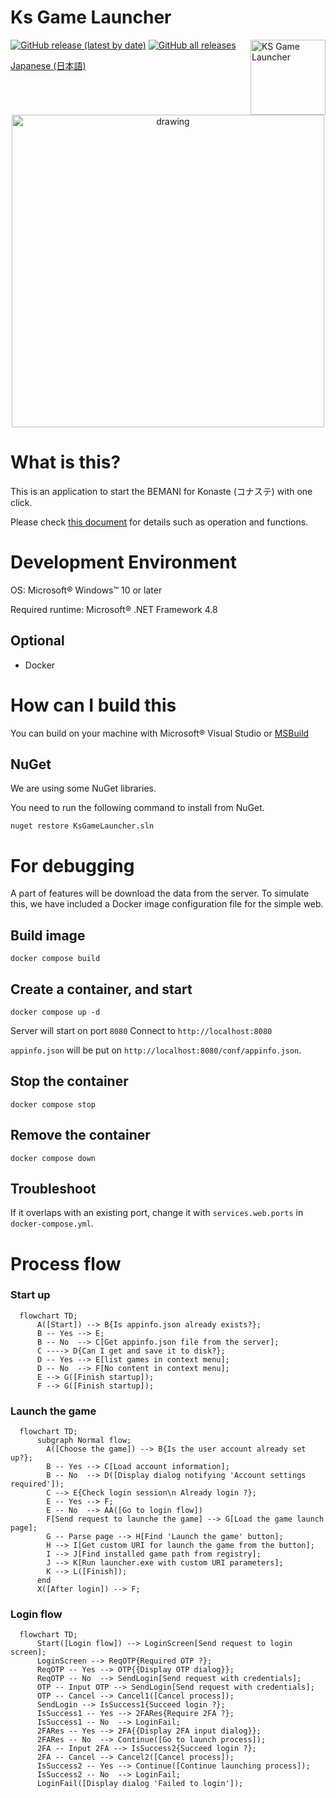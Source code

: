 ﻿Ks Game Launcher
====
[![GitHub release (latest by date)](https://img.shields.io/github/v/release/anon5r/KSGameLauncher)](https://github.com/anon5r/KSGameLauncher/releases/latest) [![GitHub all releases](https://img.shields.io/github/downloads/anon5r/KSGameLauncher/total)](https://github.com/anon5r/KSGameLauncher/releases/latest)
<a href="https://github.com/anon5r/KSGameLauncher/releases"><img src="https://github.com/anon5r/ksgamelauncher-docs/raw/main/assets/images/app-logo.png" alt="KS Game Launcher" width="120" align="right"></a>

[Japanese (日本語)](README.ja-JP.md)


<p align="center">
  <a href="https://github.com/anon5r/KSGameLauncher/releases">
    <img src="https://raw.githubusercontent.com/anon5r/ksgamelauncher-docs/main/res/screen1.png" alt="drawing" width="500"/>
  </a>
</p>


# What is this?

This is an application to start the BEMANI for Konaste (コナステ) with one click.

Please check [this document](https://launcher-app.sdvx.net) for details such as operation and functions.


# Development Environment

OS: Microsoft&reg; Windows&trade; 10 or later

Required runtime: Microsoft&reg; .NET Framework 4.8


## Optional

- Docker


# How can I build this

You can build on your machine with Microsoft&reg; Visual Studio or [MSBuild](https://docs.microsoft.com/visualstudio/msbuild/msbuild?view=vs-2022) 

## NuGet

We are using some NuGet libraries.

You need to run the following command to install from NuGet.

```
nuget restore KsGameLauncher.sln
```




# For debugging

A part of features will be download the data from the server.
To simulate this, we have included a Docker image configuration file for the simple web.


## Build image

```
docker compose build
```

## Create a container, and start

```
docker compose up -d
```

Server will start on port `8080`
Connect to `http://localhost:8080`

`appinfo.json` will be put on `http://localhost:8080/conf/appinfo.json`.



## Stop the container

```
docker compose stop
```

## Remove the container

```
docker compose down
```

## Troubleshoot

If it overlaps with an existing port, change it with `services.web.ports` in` docker-compose.yml`.


# Process flow

### Start up

```mermaid
  flowchart TD;
      A([Start]) --> B{Is appinfo.json already exists?};
      B -- Yes --> E;
      B -- No  --> C[Get appinfo.json file from the server];
      C ----> D{Can I get and save it to disk?};
      D -- Yes --> E[list games in context menu];
      D -- No  --> F[No content in context menu];
      E --> G([Finish startup]);
      F --> G([Finish startup]);
```

### Launch the game

```mermaid
  flowchart TD;
      subgraph Normal flow;
        A([Choose the game]) --> B{Is the user account already set up?};
        B -- Yes --> C[Load account information];
        B -- No  --> D([Display dialog notifying 'Account settings required']);
        C --> E{Check login session\n Already login ?};
        E -- Yes --> F;
        E -- No  --> AA([Go to login flow])
        F[Send request to launche the game] --> G[Load the game launch page];
        G -- Parse page --> H[Find 'Launch the game' button];
        H --> I[Get custom URI for launch the game from the button];
        I --> J[Find installed game path from registry];
        J --> K[Run launcher.exe with custom URI parameters];
        K --> L([Finish]);
      end
      X([After login]) --> F;
```


### Login flow

```mermaid
  flowchart TD;
      Start([Login flow]) --> LoginScreen[Send request to login screen];
      LoginScreen --> ReqOTP{Required OTP ?};
      ReqOTP -- Yes --> OTP{{Display OTP dialog}};
      ReqOTP -- No  --> SendLogin[Send request with credentials];
      OTP -- Input OTP --> SendLogin[Send request with credentials];
      OTP -- Cancel --> Cancel1([Cancel process]);
      SendLogin --> IsSuccess1{Succeed login ?};
      IsSuccess1 -- Yes --> 2FARes{Require 2FA ?};
      IsSuccess1 -- No  --> LoginFail;
      2FARes -- Yes --> 2FA{{Display 2FA input dialog}};
      2FARes -- No  --> Continue([Go to launch process]);
      2FA -- Input 2FA --> IsSuccess2{Succeed login ?};
      2FA -- Cancel --> Cancel2([Cancel process]);
      IsSuccess2 -- Yes --> Continue([Continue launching process]);
      IsSuccess2 -- No  --> LoginFail;
      LoginFail([Display dialog 'Failed to login']);
```
